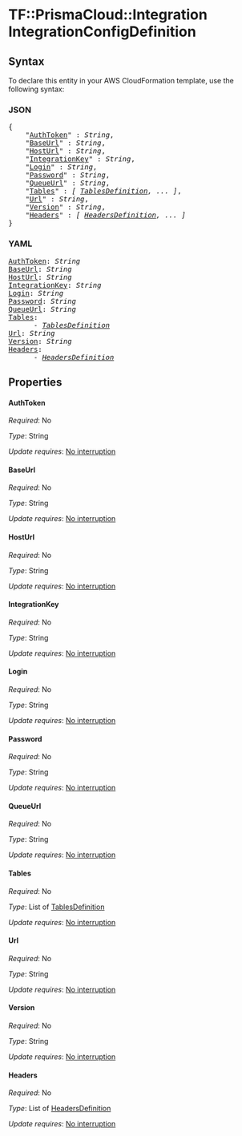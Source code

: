 # TF::PrismaCloud::Integration IntegrationConfigDefinition

## Syntax

To declare this entity in your AWS CloudFormation template, use the following syntax:

### JSON

<pre>
{
    "<a href="#authtoken" title="AuthToken">AuthToken</a>" : <i>String</i>,
    "<a href="#baseurl" title="BaseUrl">BaseUrl</a>" : <i>String</i>,
    "<a href="#hosturl" title="HostUrl">HostUrl</a>" : <i>String</i>,
    "<a href="#integrationkey" title="IntegrationKey">IntegrationKey</a>" : <i>String</i>,
    "<a href="#login" title="Login">Login</a>" : <i>String</i>,
    "<a href="#password" title="Password">Password</a>" : <i>String</i>,
    "<a href="#queueurl" title="QueueUrl">QueueUrl</a>" : <i>String</i>,
    "<a href="#tables" title="Tables">Tables</a>" : <i>[ <a href="tablesdefinition.md">TablesDefinition</a>, ... ]</i>,
    "<a href="#url" title="Url">Url</a>" : <i>String</i>,
    "<a href="#version" title="Version">Version</a>" : <i>String</i>,
    "<a href="#headers" title="Headers">Headers</a>" : <i>[ <a href="headersdefinition.md">HeadersDefinition</a>, ... ]</i>
}
</pre>

### YAML

<pre>
<a href="#authtoken" title="AuthToken">AuthToken</a>: <i>String</i>
<a href="#baseurl" title="BaseUrl">BaseUrl</a>: <i>String</i>
<a href="#hosturl" title="HostUrl">HostUrl</a>: <i>String</i>
<a href="#integrationkey" title="IntegrationKey">IntegrationKey</a>: <i>String</i>
<a href="#login" title="Login">Login</a>: <i>String</i>
<a href="#password" title="Password">Password</a>: <i>String</i>
<a href="#queueurl" title="QueueUrl">QueueUrl</a>: <i>String</i>
<a href="#tables" title="Tables">Tables</a>: <i>
      - <a href="tablesdefinition.md">TablesDefinition</a></i>
<a href="#url" title="Url">Url</a>: <i>String</i>
<a href="#version" title="Version">Version</a>: <i>String</i>
<a href="#headers" title="Headers">Headers</a>: <i>
      - <a href="headersdefinition.md">HeadersDefinition</a></i>
</pre>

## Properties

#### AuthToken

_Required_: No

_Type_: String

_Update requires_: [No interruption](https://docs.aws.amazon.com/AWSCloudFormation/latest/UserGuide/using-cfn-updating-stacks-update-behaviors.html#update-no-interrupt)

#### BaseUrl

_Required_: No

_Type_: String

_Update requires_: [No interruption](https://docs.aws.amazon.com/AWSCloudFormation/latest/UserGuide/using-cfn-updating-stacks-update-behaviors.html#update-no-interrupt)

#### HostUrl

_Required_: No

_Type_: String

_Update requires_: [No interruption](https://docs.aws.amazon.com/AWSCloudFormation/latest/UserGuide/using-cfn-updating-stacks-update-behaviors.html#update-no-interrupt)

#### IntegrationKey

_Required_: No

_Type_: String

_Update requires_: [No interruption](https://docs.aws.amazon.com/AWSCloudFormation/latest/UserGuide/using-cfn-updating-stacks-update-behaviors.html#update-no-interrupt)

#### Login

_Required_: No

_Type_: String

_Update requires_: [No interruption](https://docs.aws.amazon.com/AWSCloudFormation/latest/UserGuide/using-cfn-updating-stacks-update-behaviors.html#update-no-interrupt)

#### Password

_Required_: No

_Type_: String

_Update requires_: [No interruption](https://docs.aws.amazon.com/AWSCloudFormation/latest/UserGuide/using-cfn-updating-stacks-update-behaviors.html#update-no-interrupt)

#### QueueUrl

_Required_: No

_Type_: String

_Update requires_: [No interruption](https://docs.aws.amazon.com/AWSCloudFormation/latest/UserGuide/using-cfn-updating-stacks-update-behaviors.html#update-no-interrupt)

#### Tables

_Required_: No

_Type_: List of <a href="tablesdefinition.md">TablesDefinition</a>

_Update requires_: [No interruption](https://docs.aws.amazon.com/AWSCloudFormation/latest/UserGuide/using-cfn-updating-stacks-update-behaviors.html#update-no-interrupt)

#### Url

_Required_: No

_Type_: String

_Update requires_: [No interruption](https://docs.aws.amazon.com/AWSCloudFormation/latest/UserGuide/using-cfn-updating-stacks-update-behaviors.html#update-no-interrupt)

#### Version

_Required_: No

_Type_: String

_Update requires_: [No interruption](https://docs.aws.amazon.com/AWSCloudFormation/latest/UserGuide/using-cfn-updating-stacks-update-behaviors.html#update-no-interrupt)

#### Headers

_Required_: No

_Type_: List of <a href="headersdefinition.md">HeadersDefinition</a>

_Update requires_: [No interruption](https://docs.aws.amazon.com/AWSCloudFormation/latest/UserGuide/using-cfn-updating-stacks-update-behaviors.html#update-no-interrupt)

